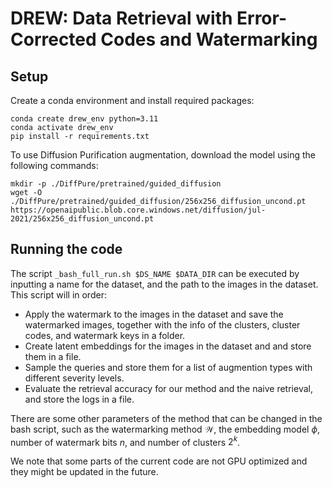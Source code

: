 # DREW: Data Retrieval with Error-Corrected Codes and Watermarking

<!-- 
[![Paper](https://img.shields.io/badge/cs.CV-Paper-b31b1b?logo=arxiv&logoColor=red)](https://arxiv.org/abs/2406.02836)

> **DREW : Towards Robust Data Provenance by Leveraging Error-Controlled Watermarking**<br>
> [Mehrdad Saberi](https://github.com/mehrdadsaberi), [Vinu Sankar Sadasivan](), [Arman Zarei](), [Hessam Mahdavifar](), [Soheil Feizi]()<br> -->



## Setup

Create a conda environment and install required packages:
```
conda create drew_env python=3.11
conda activate drew_env
pip install -r requirements.txt
```


To use Diffusion Purification augmentation, download the model using the following commands:
```
mkdir -p ./DiffPure/pretrained/guided_diffusion
wget -O ./DiffPure/pretrained/guided_diffusion/256x256_diffusion_uncond.pt https://openaipublic.blob.core.windows.net/diffusion/jul-2021/256x256_diffusion_uncond.pt
```

## Running the code

The script `_bash_full_run.sh $DS_NAME $DATA_DIR` can be executed by inputting a name for the dataset, and the path to the images in the dataset. This script will in order:

- Apply the watermark to the images in the dataset and save the watermarked images, together with the info of the clusters, cluster codes, and watermark keys in a folder.
- Create latent embeddings for the images in the dataset and and store them in a file.
- Sample the queries and store them for a list of augmention types with different severity levels.
- Evaluate the retrieval accuracy for our method and the naive retrieval, and store the logs in a file.


There are some other parameters of the method that can be changed in the bash script, such as the watermarking method $\mathcal{W}$, the embedding model $\phi$, number of watermark bits $n$, and number of clusters $2^k$.


We note that some parts of the current code are not GPU optimized and they might be updated in the future.